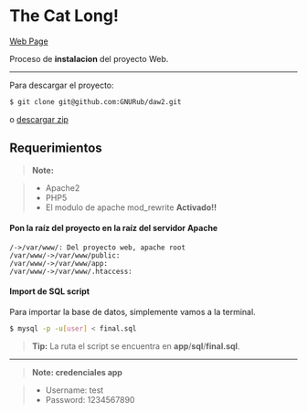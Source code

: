 The Cat Long!
===================

[Web Page][2]

Proceso de **instalacion** del proyecto Web.

----------
Para descargar el proyecto:

``` bash
$ git clone git@github.com:GNURub/daw2.git
```

o [descargar zip][1]

Requerimientos
-------------

> **Note:**

> - Apache2
> - PHP5
> - El modulo de apache mod_rewrite **Activado!!**

#### <i class="icon-folder-open"></i> Pon la raíz del proyecto en la raíz del servidor Apache

```sequence
/->/var/www/: Del proyecto web, apache root
/var/www/->/var/www/public:
/var/www/->/var/www/app:
/var/www/->/var/www/.htaccess:

```

#### <i class="icon-hdd"></i> Import de SQL script

Para importar la base de datos, simplemente vamos a la terminal.

``` bash
$ mysql -p -u[user] < final.sql
```

> **Tip:** La ruta el script se encuentra en **app**/**sql**/**final.sql**.


----------

> **Note: credenciales app**

> - Username: test
> - Password: 1234567890

  [1]: https://github.com/GNURub/daw2/archive/master.zip
  [2]: http://thecatlong-gnurub.rhcloud.com/
